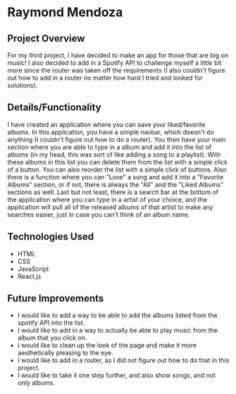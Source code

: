 # Raymond Mendoza
## Project Overview
For my third project, I have decided to make an app for those that are big on music! I also decided to add in a Spotify API to challenge myself a little bit more since the router was taken off the requirements (I also couldn't figure out how to add in a router no matter how hard I tried and looked for solutions).
## Details/Functionality
I have created an application where you can save your liked/favorite albums. In this application, you have a simple navbar, which doesn't do anything (I couldn't figure out how to do a router). You then have your main section where you are able to type in a album and add it into the list of albums (in my head, this was sort of like adding a song to a playlist). With these albums in this list you can delete them from the list with a simple click of a button. You can also reorder the list with a simple click of buttons. Also there is a function where you can "Love" a song and add it into a "Favorite Albums" section, or if not, there is always the "All" and the "Liked Albums" sections as well. Last but not least, there is a search bar at the bottom of the application where you can type in a artist of your choice, and the application will pull all of the released albums of that artist to make any searches easier, just in case you can't think of an album name.
## Technologies Used
* HTML
* CSS
* JavaScript
* React.js
## Future Improvements
* I would like to add a way to be able to add the albums listed from the spotify API into the list.
* I would like to add in a way to actually be able to play music from the album that you click on.
* I would like to clean up the look of the page and make it more aesthetically pleasing to the eye.
* I would like to add in a router, as I did not figure out how to do that in this project.
* I would like to take it one step further, and also show songs, and not only albums.